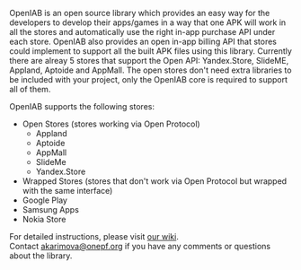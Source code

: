 OpenIAB is an open source library which provides an easy way for the developers to develop their apps/games in a way that one APK will work in all the stores and automatically use the right in-app purchase API under each store. OpenIAB also provides an open in-app billing API that stores could implement to support all the built APK files using this library. Currently there are alreay 5 stores that support the Open API: Yandex.Store, SlideME, Appland, Aptoide and AppMall. The open stores don't need extra libraries to be included with your project, only the OpenIAB core is required to support all of them. 

OpenIAB supports the following stores:
* Open Stores (stores working via Open Protocol)
  * Appland
  * Aptoide
  * AppMall
  * SlideMe
  * Yandex.Store
*  Wrapped Stores (stores that don't work via Open Protocol but wrapped with the same interface)
  * Google Play
  * Samsung Apps
  * Nokia Store


For detailed instructions, please visit [our wiki](https://github.com/onepf/OpenIAB/wiki).    
Contact akarimova@onepf.org if you have any comments or questions about the library. 
